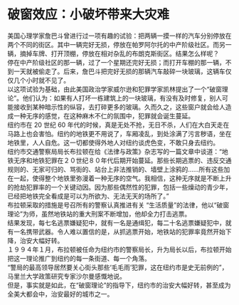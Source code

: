 # 破窗效应：小破坏带来大灾难
  
美国心理学家詹巴斗曾进行过一项有趣的试验：把两辆一摸一样的汽车分别停放在两个不同的街区。其中一辆完好无损，停放在帕罗阿尔托的中产阶级社区。而另一辆，摘掉车牌、打开顶棚，停放在相对杂乱的布朗克斯街区。结果怎么样呢？  
停在中产阶级社区的那一辆，过了一个星期还完好无损；而打开车棚的那一辆，不到一天就被偷走了。后来，詹巴斗把完好无损的那辆汽车敲碎一块玻璃，这辆车仅仅几个小时就不见了。  
以这项试验为基础，由此美国政治学家威尔逊和犯罪学家凯林提出了一个“破窗理论”。他们认为：如果有人打坏一栋建筑上的一块玻璃，有没有及时修复，别人可能接收到某种暗示性的纵容，去打碎更多的玻璃。久而久之，这些窗户就会给人造成一种无序的感觉，在这种麻木不仁的氛围中，犯罪就会诞生蔓延。  
纽约市在 20 世纪 60 年代的时候，真是无处不抢，无日不杀，人们在大白天走在马路上也会害怕。纽约的地铁更不用说了，车厢凌乱，到处涂满了污言秽语，坐在地铁里，人人自危。这一切都使得外地人对纽约谈虎色变，不敢只身去纽约。  
纽约市交通警察局局长布拉顿在给《法律与政策》杂志写的一篇文章中谈道：“地铁无序和地铁犯罪在２０世纪８０年代后期开始蔓延。那些长期逃票的、违反交通规则的、无家可归的、骂街的、站台上非法推销的、墙壁上涂鸦的……所有这些加在一起，使得整个地铁里弥漫着一种无序的空气。我相信，这种无序就是不断上升的抢劫犯罪率的一个关键动因。因为那些偶然性的犯罪，包括一些燥动的青少年，已经把地铁完全看成是可以为所欲为、无法无天的场所了。”  
布拉顿采取的措施是号召所有的警察认真推进有关 <SPAN lang=EN-US> “生活质量”的法律，他以“破窗理论”为师，虽然地铁站的重大刑案不断增加，他却全力打击逃票。  
结果发现，每七名逃票嫌疑犯中，就有一名是通缉犯，每二十名逃票嫌疑犯中，就有一名携带武器。令人难以置信的是，从抓逃票开始，地铁站的犯罪率竟然开始下降，治安大幅好转。  
１９９４年１月，布拉顿被任命为纽约市的警察局长，升为局长以后，布拉顿开始把这一理论推广到纽约的每一条街道、每一个角落。  
“警局的最高领导居然要关心街头那些‘毛毛雨’犯罪，这在纽约市是史无前例的”，马里兰大学政策研究专家沙尔曼感慨地说。  
但是，事实就是如此，在“破窗理论”的指导下，纽约市的治安大幅好转，甚至成为全美大都会中，治安最好的城市之一。
  